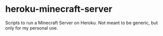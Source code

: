 # heroku-minecraft-server
Scripts to run a Minecraft Server on Heroku. Not meant to be generic, but only for my personal use.

